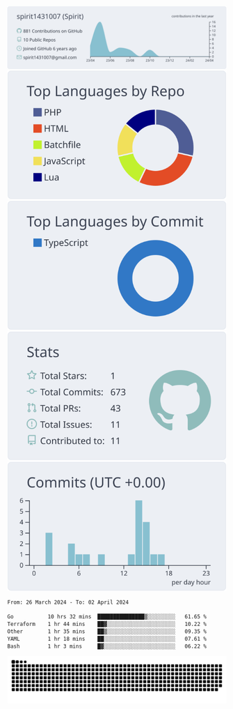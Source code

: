 [![](https://raw.githubusercontent.com/spirit1431007/spirit1431007/master/profile-summary-card-output/nord_bright/0-profile-details.svg)](https://git.io/spiritx)
[![](https://raw.githubusercontent.com/spirit1431007/spirit1431007/master/profile-summary-card-output/nord_bright/1-repos-per-language.svg)](https://git.io/spiritx) [![](https://raw.githubusercontent.com/spirit1431007/spirit1431007/master/profile-summary-card-output/nord_bright/2-most-commit-language.svg)](https://git.io/spiritx)
[![](https://raw.githubusercontent.com/spirit1431007/spirit1431007/master/profile-summary-card-output/nord_bright/3-stats.svg)](https://git.io/spiritx) [![](https://raw.githubusercontent.com/spirit1431007/spirit1431007/master/profile-summary-card-output/nord_bright/4-productive-time.svg)](https://git.io/spiritx)

<!--START_SECTION:waka-->

```txt
From: 26 March 2024 - To: 02 April 2024

Go           10 hrs 32 mins  ███████████████▒░░░░░░░░░   61.65 %
Terraform    1 hr 44 mins    ██▓░░░░░░░░░░░░░░░░░░░░░░   10.22 %
Other        1 hr 35 mins    ██▒░░░░░░░░░░░░░░░░░░░░░░   09.35 %
YAML         1 hr 18 mins    ██░░░░░░░░░░░░░░░░░░░░░░░   07.61 %
Bash         1 hr 3 mins     █▓░░░░░░░░░░░░░░░░░░░░░░░   06.22 %
```

<!--END_SECTION:waka-->

![contribution](https://github.com/spirit1431007/spirit1431007/blob/output/github-contribution-grid-snake.svg)
